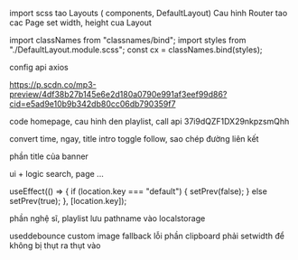 import scss
tao Layouts ( components, DefaultLayout)
Cau hinh Router
tao cac Page
set width, height cua Layout

import classNames from "classnames/bind";
import styles from "./DefaultLayout.module.scss";
const cx = classNames.bind(styles);

config api axios

<!-- bai hat demo  -->

https://p.scdn.co/mp3-preview/4df38b27b145e6e2d180a0790e991af3eef99d86?cid=e5ad9e10b9b342db80cc06db790359f7

code homepage, cau hinh den playlist, call api
37i9dQZF1DX29nkpzsmQhh

convert time, ngay, title intro
toggle follow, sao chép đường liên kết

phần title của banner

ui + logic search, page ...

useEffect(() => {
if (location.key === "default") {
setPrev(false);
} else setPrev(true);
}, [location.key]);

phần nghệ sĩ, playlist
lưu pathname vào localstorage

useddebounce
custom image fallback
lỗi phần clipboard phải setwidth để không bị thụt ra thụt vào
